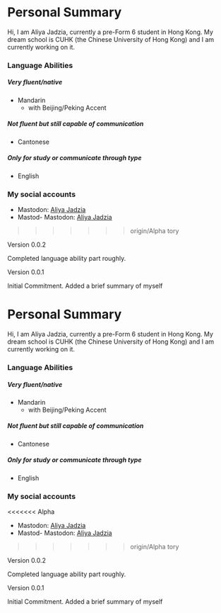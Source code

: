 # Personal Summary
Hi, I am Aliya Jadzia, currently a pre-Form 6 student in Hong Kong. My dream school is CUHK (the Chinese University of Hong Kong) and I am currently working on it.

### Language Abilities 

##### Very fluent/native
- Mandarin
    - with Beijing/Peking Accent 

##### Not fluent but still capable of communication
- Cantonese

##### Only for study or communicate through type
- English

### My social accounts
- Mastodon: <a rel=“me” href=“https://mastodon.social/@aliyajadzia”>Aliya Jadzia</a>
- Mastod- Mastodon: <a rel=“me” href=“https://mastodon.social/@aliyajadzia”>Aliya Jadzia</a> 
>>>>>>> origin/Alpha
tory

Version 0.0.2

Completed language ability part roughly.

Version 0.0.1

Initial Commitment. Added a brief summary of myself
# Personal Summary
Hi, I am Aliya Jadzia, currently a pre-Form 6 student in Hong Kong. My dream school is CUHK (the Chinese University of Hong Kong) and I am currently working on it.

### Language Abilities 

##### Very fluent/native
- Mandarin
    - with Beijing/Peking Accent 

##### Not fluent but still capable of communication
- Cantonese

##### Only for study or communicate through type
- English

### My social accounts
<<<<<<< Alpha
- Mastodon: <a rel=“me” href=“https://mastodon.social/@aliyajadzia”>Aliya Jadzia</a>
- Mastod- Mastodon: <a rel=“me” href=“https://mastodon.social/@aliyajadzia”>Aliya Jadzia</a> 
>>>>>>> origin/Alpha
tory

Version 0.0.2

Completed language ability part roughly.

Version 0.0.1

Initial Commitment. Added a brief summary of myself
